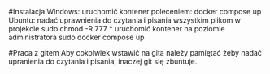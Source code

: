 #Instalacja
Windows:
	uruchomić kontener poleceniem:
	docker compose up
Ubuntu:
	nadać uprawnienia do czytania i pisania wszystkim plikom w projekcie
	sudo chmod -R 777 *
	uruchomić kontener na poziomie administratora
	sudo docker compose up

#Praca z gitem
Aby cokolwiek wstawić na gita należy pamiętać żeby nadać upranienia do czytania i pisania, inaczej git się zbuntuje.
